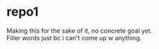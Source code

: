# repo1
Making this for the sake of it, no concrete goal yet.
<br>
Filler words just bc i can't come up w anything.
